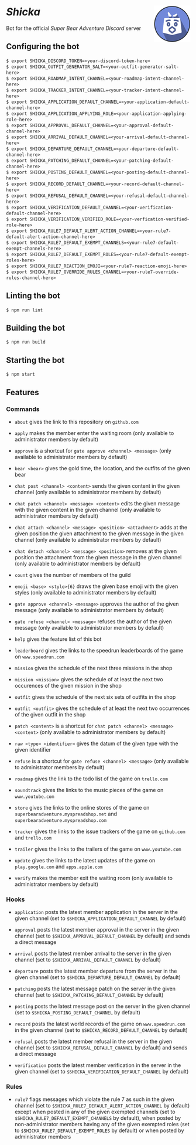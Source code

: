 # *Shicka* <img width="100" height="100" alt="" src="doc/logotypes/shicka-discord-200x200.png" align="right"/>

Bot for the official *Super Bear Adventure* *Discord* server

## Configuring the bot

```shell
$ export SHICKA_DISCORD_TOKEN=<your-discord-token-here>
$ export SHICKA_OUTFIT_GENERATOR_SALT=<your-outfit-generator-salt-here>
$ export SHICKA_ROADMAP_INTENT_CHANNEL=<your-roadmap-intent-channel-here>
$ export SHICKA_TRACKER_INTENT_CHANNEL=<your-tracker-intent-channel-here>
$ export SHICKA_APPLICATION_DEFAULT_CHANNEL=<your-application-default-channel-here>
$ export SHICKA_APPLICATION_APPLYING_ROLE=<your-application-applying-role-here>
$ export SHICKA_APPROVAL_DEFAULT_CHANNEL=<your-approval-default-channel-here>
$ export SHICKA_ARRIVAL_DEFAULT_CHANNEL=<your-arrival-default-channel-here>
$ export SHICKA_DEPARTURE_DEFAULT_CHANNEL=<your-departure-default-channel-here>
$ export SHICKA_PATCHING_DEFAULT_CHANNEL=<your-patching-default-channel-here>
$ export SHICKA_POSTING_DEFAULT_CHANNEL=<your-posting-default-channel-here>
$ export SHICKA_RECORD_DEFAULT_CHANNEL=<your-record-default-channel-here>
$ export SHICKA_REFUSAL_DEFAULT_CHANNEL=<your-refusal-default-channel-here>
$ export SHICKA_VERIFICATION_DEFAULT_CHANNEL=<your-verification-default-channel-here>
$ export SHICKA_VERIFICATION_VERIFIED_ROLE=<your-verfication-verified-role-here>
$ export SHICKA_RULE7_DEFAULT_ALERT_ACTION_CHANNEL=<your-rule7-default-alert-action-channel-here>
$ export SHICKA_RULE7_DEFAULT_EXEMPT_CHANNELS=<your-rule7-default-exempt-channels-here>
$ export SHICKA_RULE7_DEFAULT_EXEMPT_ROLES=<your-rule7-default-exempt-roles-here>
$ export SHICKA_RULE7_REACTION_EMOJI=<your-rule7-reaction-emoji-here>
$ export SHICKA_RULE7_OVERRIDE_RULES_CHANNEL=<your-rule7-override-rules-channel-here>
```

## Linting the bot

```shell
$ npm run lint
```

## Building the bot

```shell
$ npm run build
```

## Starting the bot

```shell
$ npm start
```

## Features

### Commands

- `about` gives the link to this repository on `github.com`

- `apply` makes the member enter the waiting room (only available to administrator members by default)

- `approve` is a shortcut for `gate approve <channel> <message>` (only available to administrator members by default)

- `bear <bear>` gives the gold time, the location, and the outfits of the given bear

- `chat post <channel> <content>` sends the given content in the given channel (only available to administrator members by default)

- `chat patch <channel> <message> <content>` edits the given message with the given content in the given channel (only available to administrator members by default)

- `chat attach <channel> <message> <position> <attachment>` adds at the given position the given attachment to the given message in the given channel (only available to administrator members by default)

- `chat detach <channel> <message> <position>` removes at the given position the attachment from the given message in the given channel (only available to administrator members by default)

- `count` gives the number of members of the guild

- `emoji <base> <style>{6}` draws the given base emoji with the given styles (only available to administrator members by default)

- `gate approve <channel> <message>` approves the author of the given message (only available to administrator members by default)

- `gate refuse <channel> <message>` refuses the author of the given message (only available to administrator members by default)

- `help` gives the feature list of this bot

- `leaderboard` gives the links to the speedrun leaderboards of the game on `www.speedrun.com`

- `mission` gives the schedule of the next three missions in the shop

- `mission <mission>` gives the schedule of at least the next two occurences of the given mission in the shop

- `outfit` gives the schedule of the next six sets of outfits in the shop

- `outfit <outfit>` gives the schedule of at least the next two occurrences of the given outfit in the shop

- `patch <content>` is a shortcut for `chat patch <channel> <message> <content>` (only available to administrator members by default)

- `raw <type> <identifier>` gives the datum of the given type with the given identifier

- `refuse` is a shortcut for `gate refuse <channel> <message>` (only available to administrator members by default)

- `roadmap` gives the link to the todo list of the game on `trello.com`

- `soundtrack` gives the links to the music pieces of the game on `www.youtube.com`

- `store` gives the links to the online stores of the game on `superbearadventure.myspreadshop.net` and `superbearadventure.myspreadshop.com`

- `tracker` gives the links to the issue trackers of the game on `github.com` and `trello.com`

- `trailer` gives the links to the trailers of the game on `www.youtube.com`

- `update` gives the links to the latest updates of the game on `play.google.com` and `apps.apple.com`

- `verify` makes the member exit the waiting room (only available to administrator members by default)

### Hooks

- `application` posts the latest member application in the server in the given channel (set to `$SHICKA_APPLICATION_DEFAULT_CHANNEL` by default)

- `approval` posts the latest member approval in the server in the given channel (set to `$SHICKA_APPROVAL_DEFAULT_CHANNEL` by default) and sends a direct message

- `arrival` posts the latest member arrival to the server in the given channel (set to `$SHICKA_ARRIVAL_DEFAULT_CHANNEL` by default)

- `departure` posts the latest member departure from the server in the given channel (set to `$SHICKA_DEPARTURE_DEFAULT_CHANNEL` by default)

- `patching` posts the latest message patch on the server in the given channel (set to `$SHICKA_PATCHING_DEFAULT_CHANNEL` by default)

- `posting` posts the latest message post on the server in the given channel (set to `$SHICKA_POSTING_DEFAULT_CHANNEL` by default)

- `record` posts the latest world records of the game on `www.speedrun.com` in the given channel (set to `$SHICKA_RECORD_DEFAULT_CHANNEL` by default)

- `refusal` posts the latest member refusal in the server in the given channel (set to `$SHICKA_REFUSAL_DEFAULT_CHANNEL` by default) and sends a direct message

- `verification` posts the latest member verification in the server in the given channel (set to `$SHICKA_VERIFICATION_DEFAULT_CHANNEL` by default)

### Rules

- `rule7` flags messages which violate the rule 7 as such in the given channel (set to `$SHICKA_RULE7_DEFAULT_ALERT_ACTION_CHANNEL` by default) except when posted in any of the given exempted channels (set to `$SHICKA_RULE7_DEFAULT_EXEMPT_CHANNELS` by default), when posted by non-administrator members having any of the given exempted roles (set to `$SHICKA_RULE7_DEFAULT_EXEMPT_ROLES` by default) or when posted by administrator members
